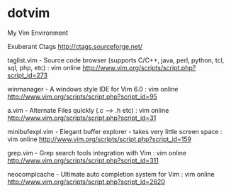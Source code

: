 # dotvim
My Vim Environment


Exuberant Ctags
http://ctags.sourceforge.net/

taglist.vim - Source code browser (supports C/C++, java, perl, python, tcl, sql, php, etc) : vim online
http://www.vim.org/scripts/script.php?script_id=273

winmanager - A windows style IDE for Vim 6.0 : vim online
http://www.vim.org/scripts/script.php?script_id=95

a.vim - Alternate Files quickly (.c --> .h etc) : vim online
http://www.vim.org/scripts/script.php?script_id=31

minibufexpl.vim - Elegant buffer explorer - takes very little screen space : vim online
http://www.vim.org/scripts/script.php?script_id=159

grep.vim - Grep search tools integration with Vim : vim online
http://www.vim.org/scripts/script.php?script_id=311

neocomplcache - Ultimate auto completion system for Vim : vim online
http://www.vim.org/scripts/script.php?script_id=2620